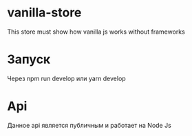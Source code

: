 # vanilla-store
This store must show how vanilla js works without frameworks
# Запуск
Через npm run develop или yarn develop
# Api
Данное api является публичным и работает на Node Js
